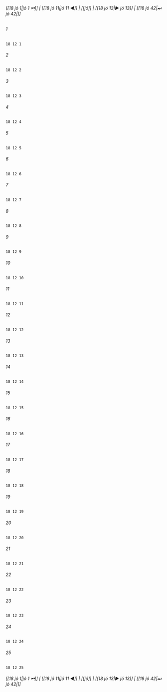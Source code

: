 
###### [[18 jó 1|jó 1 ⏮]] | [[18 jó 11|jó 11 ◀]] | [[jó]] | [[18 jó 13|▶ jó 13]] | [[18 jó 42|⏭ jó 42|]]

###### 1
``` verse
18 12 1 
```
###### 2
``` verse
18 12 2 
```
###### 3
``` verse
18 12 3 
```
###### 4
``` verse
18 12 4 
```
###### 5
``` verse
18 12 5 
```
###### 6
``` verse
18 12 6 
```
###### 7
``` verse
18 12 7 
```
###### 8
``` verse
18 12 8 
```
###### 9
``` verse
18 12 9 
```
###### 10
``` verse
18 12 10 
```
###### 11
``` verse
18 12 11 
```
###### 12
``` verse
18 12 12 
```
###### 13
``` verse
18 12 13 
```
###### 14
``` verse
18 12 14 
```
###### 15
``` verse
18 12 15 
```
###### 16
``` verse
18 12 16 
```
###### 17
``` verse
18 12 17 
```
###### 18
``` verse
18 12 18 
```
###### 19
``` verse
18 12 19 
```
###### 20
``` verse
18 12 20 
```
###### 21
``` verse
18 12 21 
```
###### 22
``` verse
18 12 22 
```
###### 23
``` verse
18 12 23 
```
###### 24
``` verse
18 12 24 
```
###### 25
``` verse
18 12 25 
```

###### [[18 jó 1|jó 1 ⏮]] | [[18 jó 11|jó 11 ◀]] | [[jó]] | [[18 jó 13|▶ jó 13]] | [[18 jó 42|⏭ jó 42|]]


